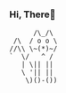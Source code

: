 ### Hi, There👋


          /\_/\
     /\  / o o \
    //\\ \~(*)~/
    `  \/   ^ /
       | \|| ||
       \ '|| ||
        \)()-())